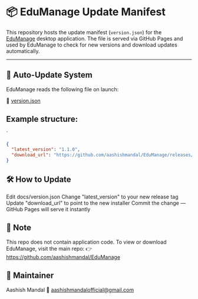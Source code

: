 # 📦 EduManage Update Manifest

This repository hosts the update manifest (`version.json`) for the 
[EduManage](https://github.com/aashishmandal/EduManage) desktop application.
The file is served via GitHub Pages and used by EduManage to check for new versions 
and download updates automatically.

---

## 🔄 Auto-Update System

EduManage reads the following file on launch:

📄 [version.json](https://aashishmandal.github.io/edumanage-site/version.json)

## Example structure:
`
```json
{
  "latest_version": "1.1.0",
  "download_url": "https://github.com/aashishmandal/EduManage/releases/download/v1.1.0/EduManageSetup.exe"
}
```
## 🛠️ How to Update

Edit docs/version.json
Change "latest_version" to your new release tag
Update "download_url" to point to the new installer
Commit the change — GitHub Pages will serve it instantly

## 🔐 Note

This repo does not contain application code. To view or download EduManage, visit the main repo:
👉 https://github.com/aashishmandal/EduManage

## 👤 Maintainer
Aashish Mandal 📧 aashishmandalofficial@gmail.com

